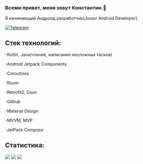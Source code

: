 ### Всеми привет, меня зовут Константин.👋
Я начинающий Андроид разработчик(Junior Android Developer).

<a href="telegram-url">
		<img src="https://img.shields.io/badge/Telegram-blue?style=for-the-badge&logo=telegram&logoColor=white" alt="Telegram"/>
	</a>

## Стек технологий:

-Kotlin, Java(чтение, написание несложных тасков)

-Android Jetpack Components

-Coroutines

-Room

-Retrofit2, Gson

-Github

-Material Design

-MVVM, MVP

-JetPack Compose

## Статистика:

![](http://github-profile-summary-cards.vercel.app/api/cards/repos-per-language?username=BeeR080&theme=default)
![](https://github-profile-summary-cards.vercel.app/api/cards/stats?username=BeeR080&theme=github_dark)
![](http://github-profile-summary-cards.vercel.app/api/cards/productive-time?username=BeeR080&theme=default&utcOffset=8)


